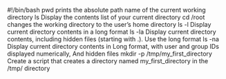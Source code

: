 #!/bin/bash
pwd prints the absolute path name of the current working directory
ls Display the contents list of your current directory
cd /root  changes the working directory to the user’s home directory
ls -l Display current directory contents in a long format
ls -la Display current directory contents, including hidden files (starting with .). Use the long format
ls -na Display current directory contents in Long format, with user and group IDs displayed numerically, And hidden files
mkdir -p /tmp/my_first_directory Create a script that creates a directory named my_first_directory in the /tmp/ directory
